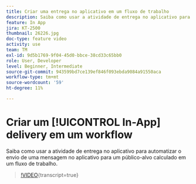 ```yaml
---
title: Criar uma entrega no aplicativo em um fluxo de trabalho
description: Saiba como usar a atividade de entrega no aplicativo para automatizar o envio de uma mensagem no aplicativo para um público-alvo calculado em um fluxo de trabalho.
feature: In App
jira: KT-2500
thumbnail: 26226.jpg
doc-type: feature video
activity: use
team: TM
exl-id: 9d5b1769-9f04-45d0-bbce-38cd33c65bb0
role: User, Developer
level: Beginner, Intermediate
source-git-commit: 943599bd7ce139ef846f093ebda9084a91550aca
workflow-type: tm+mt
source-wordcount: '59'
ht-degree: 11%

---
```


# Criar um [!UICONTROL In-App] delivery em um workflow

Saiba como usar a atividade de entrega no aplicativo para automatizar o envio de uma mensagem no aplicativo para um público-alvo calculado em um fluxo de trabalho.

>[!VIDEO](https://video.tv.adobe.com/v/26226?learn=on){transcript=true}
